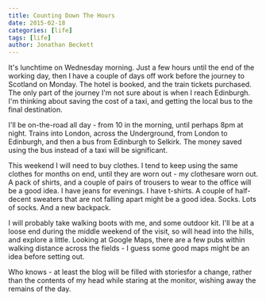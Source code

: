 ```yaml
---
title: Counting Down The Hours
date: 2015-02-18
categories: [life]
tags: [life]
author: Jonathan Beckett
---
```


It's lunchtime on Wednesday morning. Just a few hours until the end of the working day, then I have a couple of days off work before the journey to Scotland on Monday. The hotel is booked, and the train tickets purchased. The only part of the journey I'm not sure about is when I reach Edinburgh. I'm thinking about saving the cost of a taxi, and getting the local bus to the final destination.

I'll be on-the-road all day - from 10 in the morning, until perhaps 8pm at night. Trains into London, across the Underground, from London to Edinburgh, and then a bus from Edinburgh to Selkirk. The money saved using the bus instead of a taxi will be significant.

This weekend I will need to buy clothes. I tend to keep using the same clothes for months on end, until they are worn out - my clothesare worn out. A pack of shirts, and a couple of pairs of trousers to wear to the office will be a good idea. I have jeans for evenings. I have t-shirts. A couple of half-decent sweaters that are not falling apart might be a good idea. Socks. Lots of socks. And a new backpack.

I will probably take walking boots with me, and some outdoor kit. I'll be at a loose end during the middle weekend of the visit, so will head into the hills, and explore a little. Looking at Google Maps, there are a few pubs within walking distance across the fields - I guess some good maps might be an idea before setting out.

Who knows - at least the blog will be filled with storiesfor a change, rather than the contents of my head while staring at the monitor, wishing away the remains of the day.